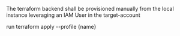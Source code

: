 The terraform backend shall be provisioned manually from the local instance leveraging an IAM User in the target-account

run terraform apply --profile {name}
